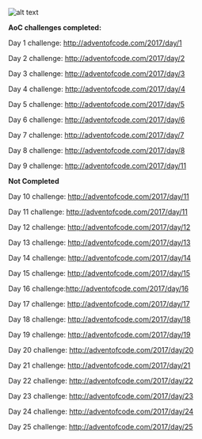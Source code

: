 ![alt text](https://i.imgur.com/wZzdccd.png)

**AoC challenges completed:**

Day 1 challenge: http://adventofcode.com/2017/day/1 

Day 2 challenge: http://adventofcode.com/2017/day/2 

Day 3 challenge: http://adventofcode.com/2017/day/3 

Day 4 challenge: http://adventofcode.com/2017/day/4

Day 5 challenge: http://adventofcode.com/2017/day/5

Day 6 challenge: http://adventofcode.com/2017/day/6

Day 7 challenge: http://adventofcode.com/2017/day/7

Day 8 challenge: http://adventofcode.com/2017/day/8 

Day 9 challenge: http://adventofcode.com/2017/day/11 

**Not Completed**

Day 10 challenge: http://adventofcode.com/2017/day/11 

Day 11 challenge: http://adventofcode.com/2017/day/11 

Day 12 challenge: http://adventofcode.com/2017/day/12 

Day 13 challenge: http://adventofcode.com/2017/day/13 

Day 14 challenge: http://adventofcode.com/2017/day/14 

Day 15 challenge: http://adventofcode.com/2017/day/15 

Day 16 challenge:http://adventofcode.com/2017/day/16 

Day 17 challenge: http://adventofcode.com/2017/day/17 

Day 18 challenge: http://adventofcode.com/2017/day/18 

Day 19 challenge: http://adventofcode.com/2017/day/19 

Day 20 challenge: http://adventofcode.com/2017/day/20 

Day 21 challenge: http://adventofcode.com/2017/day/21 

Day 22 challenge: http://adventofcode.com/2017/day/22 

Day 23 challenge: http://adventofcode.com/2017/day/23 

Day 24 challenge: http://adventofcode.com/2017/day/24 

Day 25 challenge: http://adventofcode.com/2017/day/25 
